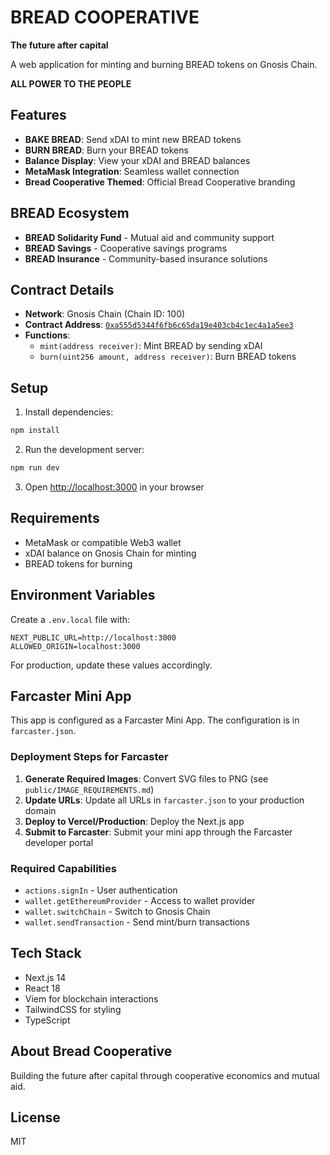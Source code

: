 # BREAD COOPERATIVE

**The future after capital**

A web application for minting and burning BREAD tokens on Gnosis Chain.

**ALL POWER TO THE PEOPLE**

## Features

- **BAKE BREAD**: Send xDAI to mint new BREAD tokens
- **BURN BREAD**: Burn your BREAD tokens  
- **Balance Display**: View your xDAI and BREAD balances
- **MetaMask Integration**: Seamless wallet connection
- **Bread Cooperative Themed**: Official Bread Cooperative branding

## BREAD Ecosystem

- **BREAD Solidarity Fund** - Mutual aid and community support
- **BREAD Savings** - Cooperative savings programs
- **BREAD Insurance** - Community-based insurance solutions

## Contract Details

- **Network**: Gnosis Chain (Chain ID: 100)
- **Contract Address**: [`0xa555d5344f6fb6c65da19e403cb4c1ec4a1a5ee3`](https://gnosisscan.io/address/0xa555d5344f6fb6c65da19e403cb4c1ec4a1a5ee3)
- **Functions**:
  - `mint(address receiver)`: Mint BREAD by sending xDAI
  - `burn(uint256 amount, address receiver)`: Burn BREAD tokens

## Setup

1. Install dependencies:
```bash
npm install
```

2. Run the development server:
```bash
npm run dev
```

3. Open [http://localhost:3000](http://localhost:3000) in your browser

## Requirements

- MetaMask or compatible Web3 wallet
- xDAI balance on Gnosis Chain for minting
- BREAD tokens for burning

## Environment Variables

Create a `.env.local` file with:

```
NEXT_PUBLIC_URL=http://localhost:3000
ALLOWED_ORIGIN=localhost:3000
```

For production, update these values accordingly.

## Farcaster Mini App

This app is configured as a Farcaster Mini App. The configuration is in `farcaster.json`.

### Deployment Steps for Farcaster

1. **Generate Required Images**: Convert SVG files to PNG (see `public/IMAGE_REQUIREMENTS.md`)
2. **Update URLs**: Update all URLs in `farcaster.json` to your production domain
3. **Deploy to Vercel/Production**: Deploy the Next.js app
4. **Submit to Farcaster**: Submit your mini app through the Farcaster developer portal

### Required Capabilities

- `actions.signIn` - User authentication
- `wallet.getEthereumProvider` - Access to wallet provider
- `wallet.switchChain` - Switch to Gnosis Chain
- `wallet.sendTransaction` - Send mint/burn transactions

## Tech Stack

- Next.js 14
- React 18
- Viem for blockchain interactions
- TailwindCSS for styling
- TypeScript

## About Bread Cooperative

Building the future after capital through cooperative economics and mutual aid.

## License

MIT